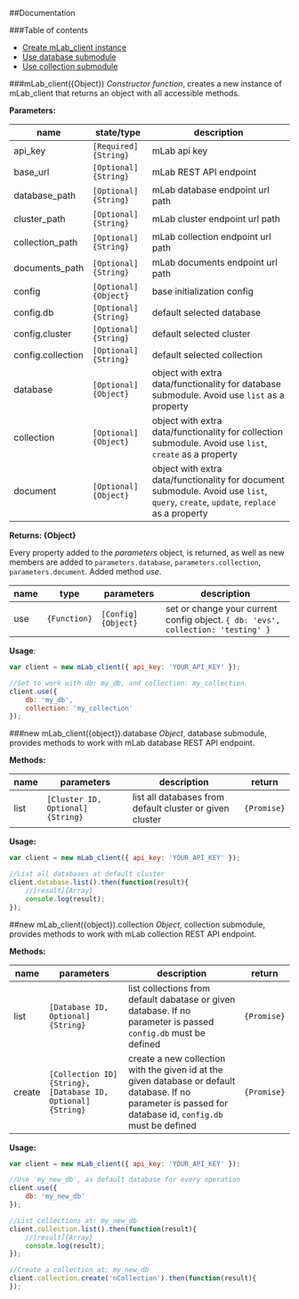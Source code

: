 ##Documentation

###Table of contents
- [Create mLab_client instance](#mlab_clientobject)
- [Use database submodule](#new-mlab_clientobjectdatabase)
- [Use collection submodule](#new-mlab_clientobjectcollection)

###mLab\_client({Object})
_Constructor function_, creates a new instance of mLab_client that returns an object with all accessible methods.

__Parameters:__

name | state/type | description
--- | --- | ---
api_key | `[Required]{String}` | mLab api key
base_url | `[Optional]{String}`|  mLab REST API endpoint
database_path | `[Optional]{String}` | mLab database endpoint url path
cluster_path | `[Optional]{String}` | mLab cluster endpoint url path
collection_path | `[Optional]{String}` | mLab collection endpoint url path
documents_path | `[Optional]{String}` | mLab documents endpoint url path
config | `[Optional]{Object}` | base initialization config
config.db | `[Optional]{String}` | default selected database
config.cluster | `[Optional]{String}` | default selected cluster
config.collection | `[Optional]{String}` | default selected collection
database | `[Optional]{Object}` | object with extra data/functionality for database submodule. Avoid use `list` as a property
collection | `[Optional]{Object}` | object with extra data/functionality for collection submodule. Avoid use `list`, `create` as a property
document | `[Optional]{Object}` | object with extra data/functionality for document submodule. Avoid use `list`, `query`, `create`, `update`, `replace` as a property

__Returns: {Object}__

Every property added to the _parameters_ object, is returned, as well as new members are added to `parameters.database`, `parameters.collection`, `parameters.document`. Added method _use_.

name | type | parameters | description
--- | --- | --- | ---
use | `{Function}`| `[Config]{Object}` | set or change your current config object. `{ db: 'evs', collection: 'testing' }`  

__Usage__:

```javascript
var client = new mLab_client({ api_key: 'YOUR_API_KEY' });

//Set to work with db: my_db, and collection: my_collection.
client.use({
    db: 'my_db',
    collection: 'my_collection'
});
```

###new mLab_client({object}).database
_Object_, database submodule, provides methods to work with mLab database REST API endpoint.

__Methods:__ 

name | parameters | description | return
--- | --- | --- | ---
list | `[Cluster ID, Optional]{String}` | list all databases from default cluster or given cluster | `{Promise}`

__Usage:__

```javascript
var client = new mLab_client({ api_key: 'YOUR_API_KEY' });

//List all databases at default cluster
client.database.list().then(function(result){
    //[result]{Array}
    console.log(result);
});
```

##new mLab_client({object}).collection
_Object_, collection submodule, provides methods to work with mLab collection REST API endpoint.

__Methods:__

name | parameters | description | return
--- | --- | --- | ---
list | `[Database ID, Optional]{String}` | list collections from default dabatase or given database. If no parameter is passed `config.db` must be defined | `{Promise}`
create | `[Collection ID]{String}, [Database ID, Optional]{String}` | create a new collection with the given id at the given database or default database. If no parameter is passed for database id, `config.db` must be defined | `{Promise}`

__Usage:__

```javascript
var client = new mLab_client({ api_key: 'YOUR_API_KEY' });

//Use 'my_new_db', as default database for every operation
client.use({
    db: 'my_new_db'
});

//List collections at: my_new_db
client.collection.list().then(function(result){
    //[result]{Array}
    console.log(result);
});

//Create a collection at: my_new_db
client.collection.create('nCollection').then(function(result){
});
```